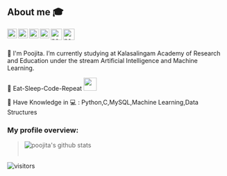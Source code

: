 

## About me :mortar_board:
<a href="https://twitter.com/Poojita23">
  <img align="left" alt="poojita ketepalli | Twitter" width="22px" src="https://github.com/poojitaketepalli/poojitaketepalli/blob/master/icons/twitter.png" />
</a>
<a href="https://www.linkedin.com/in/poojitaketepalli/">
  <img align="left" alt="poojita's LinkdeIN" width="22px" src="https://github.com/poojitaketepalli/poojitaketepalli/blob/master/icons/linkedin.png" />
</a>
<a href="https://t.me/PoojitaKetepalli">
  <img align="left" alt="poojita's Telegram" width="22px" src="https://github.com/poojitaketepalli/poojitaketepalli/blob/master/icons/telegram.png" />
</a>
<a href="https://www.hackerrank.com/poojitakkr">
  <img align="left" alt="poojita's Hackerrank" width="22px" src="https://github.com/poojitaketepalli/poojitaketepalli/blob/master/icons/hackerrank%20icon.png" />
</a>
<a href="mailto:poojita2309@gmail.com">
  <img align="left" alt="poojita| Gmail" width="26px" src="https://github.com/poojitaketepalli/poojitaketepalli/blob/master/icons/gmail.png" />
 </a>
 <a href="https://www.kaggle.com/poojita2305/account">
  <img align="left" alt="poojita| Gmail" width="26px" src="https://github.com/poojitaketepalli/poojitaketepalli/blob/master/icons/kaggle.png" />
 </a>
<br />
<br />

  :pushpin: I'm Poojita. I’m currently studying at Kalasalingam Academy of Research and Education under the stream Artificial Intelligence and Machine Learning.        
  
  :pushpin: Eat-Sleep-Code-Repeat  <img src="https://media.giphy.com/media/WUlplcMpOCEmTGBtBW/giphy.gif" width="30">     
  
  :pushpin: Have Knowledge in :computer: : Python,C,MySQL,Machine Learning,Data Structures

<div><h3>My profile overview: </h3></div>

> ![poojita's github stats](https://github-readme-stats.vercel.app/api?username=poojitaketepalli&show_icons=true)
> <br />
> <br />


 ![visitors](https://visitor-badge.laobi.icu/badge?page_id=poojitaketepalli.poojitaketepalli)
